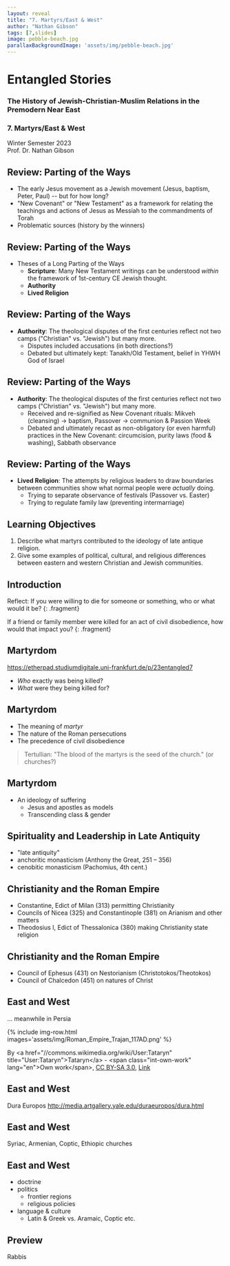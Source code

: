 ```yaml
---
layout: reveal
title: "7. Martyrs/East & West"
author: "Nathan Gibson"
tags: [7,slides]
image: pebble-beach.jpg
parallaxBackgroundImage: 'assets/img/pebble-beach.jpg'
---
```


# Entangled Stories 

### The History of Jewish-Christian-Muslim Relations in the Premodern Near East

### 7. Martyrs/East & West

Winter Semester 2023  
Prof. Dr. Nathan Gibson

## Review: Parting of the Ways

- The early Jesus movement as a Jewish movement (Jesus, baptism, Peter, Paul) -- but for how long?
- "New Covenant" or "New Testament" as a framework for relating the teachings and actions of Jesus as Messiah to the commandments of Torah
- Problematic sources (history by the winners)

## Review: Parting of the Ways

- Theses of a Long Parting of the Ways
  - **Scripture**: Many New Testament writings can be understood *within* the framework of 1st-century CE Jewish thought.
  - **Authority**
  - **Lived Religion**

## Review: Parting of the Ways

  - **Authority**: The theological disputes of the first centuries reflect not two camps ("Christian" vs. "Jewish") but many more.
    - Disputes included accusations (in both directions?)
    - Debated but ultimately kept: Tanakh/Old Testament, belief in YHWH God of Israel

## Review: Parting of the Ways

  - **Authority**: The theological disputes of the first centuries reflect not two camps ("Christian" vs. "Jewish") but many more.
    - Received and re-signified as New Covenant rituals: Mikveh (cleansing) -> baptism, Passover -> communion & Passion Week
    - Debated and ultimately recast as non-obligatory (or even harmful) practices in the New Covenant: circumcision, purity laws (food & washing), Sabbath observance

## Review: Parting of the Ways
  - **Lived Religion**: The attempts by religious leaders to draw boundaries between communities show what normal people were *actually* doing.
    - Trying to separate observance of festivals (Passover vs. Easter)
    - Trying to regulate family law (preventing intermarriage)

## Learning Objectives

1. Describe what martyrs contributed to the ideology of late antique religion.
2. Give some examples of political, cultural, and religious differences between eastern and western Christian and Jewish communities.

## Introduction

Reflect: If you were willing to die for someone or something, who or what would it be?
{: .fragment}

If a friend or family member were killed for an act of civil disobedience, how would that impact you?
{: .fragment}

## Martyrdom

<https://etherpad.studiumdigitale.uni-frankfurt.de/p/23entangled7>

- _Who_ exactly was being killed?
- _What_ were they being killed for?

## Martyrdom

- The meaning of _martyr_
- The nature of the Roman persecutions
- The precedence of civil disobedience

> Tertullian: "The blood of the martyrs is the seed of the church." (or churches?)

## Martyrdom

- An ideology of suffering
  - Jesus and apostles as models
  - Transcending class & gender

## Spirituality and Leadership in Late Antiquity

- "late antiquity"
- anchoritic monasticism (Anthony the Great, 251 – 356)
- cenobitic monasticism (Pachomius, 4th cent.)

## Christianity and the Roman Empire

- Constantine, Edict of Milan (313) permitting Christianity
- Councils of Nicea (325) and Constantinople (381) on Arianism and other matters
- Theodosius I, Edict of Thessalonica (380) making Christianity state religion

## Christianity and the Roman Empire

- Council of Ephesus (431) on Nestorianism (Christotokos/Theotokos)
- Council of Chalcedon (451) on natures of Christ

## East and West

... meanwhile in Persia

{% include img-row.html images='assets/img/Roman_Empire_Trajan_117AD.png' %}

<figcaption>By &lt;a href=&quot;//commons.wikimedia.org/wiki/User:Tataryn&quot; title=&quot;User:Tataryn&quot;&gt;Tataryn&lt;/a&gt; - &lt;span class=&quot;int-own-work&quot; lang=&quot;en&quot;&gt;Own work&lt;/span&gt;, <a href="https://creativecommons.org/licenses/by-sa/3.0" title="Creative Commons Attribution-Share Alike 3.0">CC BY-SA 3.0</a>, <a href="https://commons.wikimedia.org/w/index.php?curid=19625326">Link</a></figcaption>

## East and West

Dura Europos <http://media.artgallery.yale.edu/duraeuropos/dura.html>

## East and West

Syriac, Armenian, Coptic, Ethiopic churches

## East and West

- doctrine
- politics
  - frontier regions
  - religious policies
- language & culture
  - Latin & Greek vs. Aramaic, Coptic etc.

## Preview

Rabbis